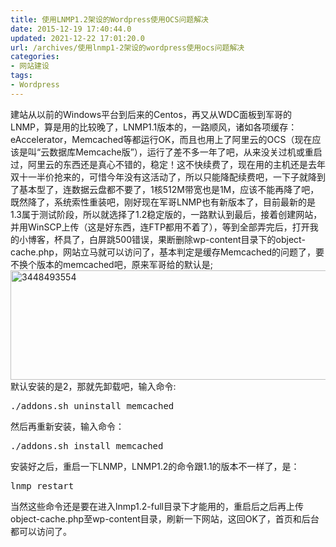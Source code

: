 ```yaml
---
title: 使用LNMP1.2架设的Wordpress使用OCS问题解决
date: 2015-12-19 17:40:44.0
updated: 2021-12-22 17:01:20.0
url: /archives/使用lnmp1-2架设的wordpress使用ocs问题解决
categories: 
- 网站建设
tags: 
- Wordpress
---
```


建站从以前的Windows平台到后来的Centos，再又从WDC面板到军哥的LNMP，算是用的比较晚了，LNMP1.1版本的，一路顺风，诸如各项缓存：eAccelerator，Memcached等都运行OK，而且也用上了阿里云的OCS（现在应该是叫“云数据库Memcache版”），运行了差不多一年了吧，从来没关过机或重启过，阿里云的东西还是真心不错的，稳定！这不快续费了，现在用的主机还是去年双十一半价抢来的，可惜今年没有这活动了，所以只能降配续费吧，一下子就降到了基本型了，连数据云盘都不要了，1核512M带宽也是1M，应该不能再降了吧，既然降了，系统索性重装吧，刚好现在军哥LNMP也有新版本了，目前最新的是1.3属于测试阶段，所以就选择了1.2稳定版的，一路默认到最后，接着创建网站，并用WinSCP上传（这是好东西，连FTP都用不着了），等到全部弄完后，打开我的小博客，杯具了，白屏跳500错误，果断删除wp-content目录下的object-cache.php，网站立马就可以访问了，基本判定是缓存Memcached的问题了，要不换个版本的memcached吧，原来军哥给的默认是;
<a href="http://uu126.cn/wp-content/uploads/2015/12/3448493554.png" rel="attachment wp-att-1914"><img class="aligncenter size-full wp-image-1914" src="http://uu126.cn/wp-content/uploads/2015/12/3448493554.png" alt="3448493554" width="520" height="175" /></a>
默认安装的是2，那就先卸载吧，输入命令:
<pre class="lang:default decode:true " >./addons.sh uninstall memcached</pre>
然后再重新安装，输入命令：
<pre class="lang:default decode:true " >
./addons.sh install memcached
</pre>
安装好之后，重启一下LNMP，LNMP1.2的命令跟1.1的版本不一样了，是：
<pre class="lang:default decode:true " >
lnmp restart
</pre>
当然这些命令还是要在进入lnmp1.2-full目录下才能用的，重启后之后再上传object-cache.php至wp-content目录，刷新一下网站，这回OK了，首页和后台都可以访问了。